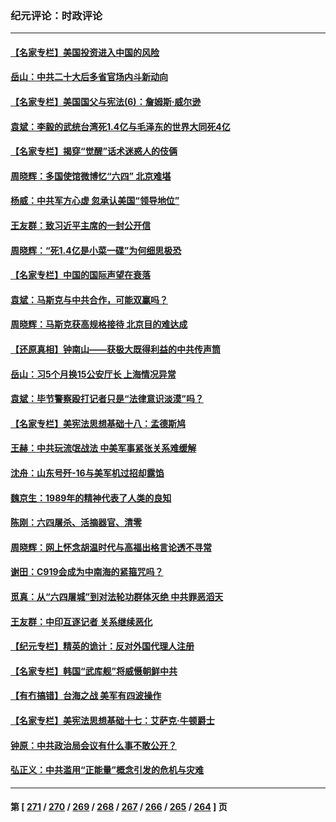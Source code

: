 ### 纪元评论：时政评论
---
#### [【名家专栏】美国投资进入中国的风险](../../pages/nsc1025/n14010365.md) 
#### [岳山：中共二十大后多省官场内斗新动向](../../pages/nsc1025/n14010293.md) 
#### [【名家专栏】美国国父与宪法(6)：詹姆斯‧威尔逊](../../pages/nsc1025/n14008891.md) 
#### [袁斌：李毅的武统台湾死1.4亿与毛泽东的世界大同死4亿](../../pages/nsc1025/n14010108.md) 
#### [【名家专栏】揭穿“觉醒”话术迷惑人的伎俩](../../pages/nsc1025/n14009735.md) 
#### [周晓辉：多国使馆微博忆“六四” 北京难堪](../../pages/nsc1025/n14009823.md) 
#### [杨威：中共军方心虚 忽承认美国“领导地位”](../../pages/nsc1025/n14009807.md) 
#### [王友群：致习近平主席的一封公开信](../../pages/nsc1025/n14009446.md) 
#### [周晓辉：“死1.4亿是小菜一碟”为何细思极恐](../../pages/nsc1025/n14009445.md) 
#### [【名家专栏】中国的国际声望在衰落](../../pages/nsc1025/n14008890.md) 
#### [袁斌：马斯克与中共合作，可能双赢吗？](../../pages/nsc1025/n14009301.md) 
#### [周晓辉：马斯克获高规格接待 北京目的难达成](../../pages/nsc1025/n14008994.md) 
#### [【还原真相】钟南山——获极大既得利益的中共传声筒](../../pages/nsc1025/n14008945.md) 
#### [岳山：习5个月换15公安厅长 上海情况异常](../../pages/nsc1025/n14008756.md) 
#### [袁斌：毕节警察殴打记者只是“法律意识淡漠”吗？](../../pages/nsc1025/n14008706.md) 
#### [【名家专栏】美宪法思想基础十八：孟德斯鸠](../../pages/nsc1025/n14007383.md) 
#### [王赫：中共玩流氓战法 中美军事紧张关系难缓解](../../pages/nsc1025/n14008446.md) 
#### [沈舟：山东号歼-16与美军机过招却露馅](../../pages/nsc1025/n14008448.md) 
#### [魏京生：1989年的精神代表了人类的良知](../../pages/nsc1025/n14008489.md) 
#### [陈刚：六四屠杀、活摘器官、清零](../../pages/nsc1025/n14008418.md) 
#### [周晓辉：网上怀念胡温时代与高福出格言论透不寻常](../../pages/nsc1025/n14008318.md) 
#### [谢田：C919会成为中南海的紧箍咒吗？](../../pages/nsc1025/n14008260.md) 
#### [觅真：从“六四屠城”到对法轮功群体灭绝 中共罪恶滔天](../../pages/nsc1025/n14007938.md) 
#### [王友群：中印互逐记者 关系继续恶化](../../pages/nsc1025/n14007657.md) 
#### [【纪元专栏】精英的诡计：反对外国代理人注册](../../pages/nsc1025/n14007619.md) 
#### [【名家专栏】韩国“武库舰”将威慑朝鲜中共](../../pages/nsc1025/n14007369.md) 
#### [【有冇搞错】台海之战 美军有四波操作](../../pages/nsc1025/n14006828.md) 
#### [【名家专栏】美宪法思想基础十七：艾萨克‧牛顿爵士](../../pages/nsc1025/n14005024.md) 
#### [钟原：中共政治局会议有什么事不敢公开？](../../pages/nsc1025/n14006988.md) 
#### [弘正义：中共滥用“正能量”概念引发的危机与灾难](../../pages/nsc1025/n14007089.md) 

---
#### 第 [ [271](./271.md) / [270](./270.md) / [269](./269.md) / [268](./268.md) / [267](./267.md) / [266](./266.md) / [265](./265.md) / [264](./264.md) ] 页
